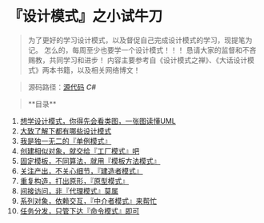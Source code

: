 # 『设计模式』之小试牛刀
<blockquote>
为了更好的学习设计模式，以及督促自己完成设计模式的学习，现提笔为记。
怎么的，每周至少也要学一个设计模式！！！
恳请大家的监督和不吝赐教，共同学习和进步！
内容主要参考自《设计模式之禅》、《大话设计模式》两本书籍，以及相关网络博文！
</blockquote>


> 源码路径：[源代码](https://github.com/yanshengjie/design-pattern) ***C#***

<blockquote>
**目录**
</blockquote>

1. [想学设计模式，你得先会看类图，一张图读懂UML](http://www.jianshu.com/p/0cd7df8a7789)
2. [大致了解下都有哪些设计模式](http://www.jianshu.com/p/4a02646f7c9d)
3. [我是独一无二的『单例模式』](http://www.jianshu.com/p/2054c44dcd5a)
4. [创建相似对象，就交给『工厂模式』吧](http://www.jianshu.com/p/de190cd72fb6)
5. [固定模板，不同算法，就用『模板方法模式』](http://www.jianshu.com/p/12b3d2a88bf3)
6. [关注产出，不关心细节，『建造者模式』](http://www.jianshu.com/p/f5a87d678b79)
7. [重复构造，打出原形，『原型模式』](http://www.jianshu.com/p/ce7b981708b4)
8. [间接访问，非『代理模式』莫属](http://www.jianshu.com/p/97575a7f8c5b)
9. [系列对象，依赖交互，『中介者模式』来帮忙](http://www.jianshu.com/p/d37cd087a06f)
10. [任务分发，只管下达『命令模式』即可](http://www.jianshu.com/p/e9144a2101db)
